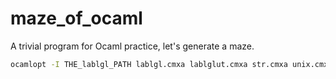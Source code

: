 # maze_of_ocaml
A trivial program for Ocaml practice, let's generate a maze.

```sh
ocamlopt -I THE_lablgl_PATH lablgl.cmxa lablglut.cmxa str.cmxa unix.cmxa maze.ml -o maze
